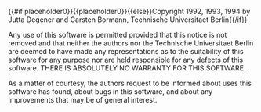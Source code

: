 {{#if placeholder0}}{{placeholder0}}{{else}}Copyright 1992, 1993, 1994 by Jutta Degener and Carsten Bormann, Technische Universitaet Berlin{{/if}}

 Any use of this software is permitted provided that this notice is not removed and that neither the authors nor the Technische Universitaet Berlin are deemed to have made any representations as to the suitability of this software for any purpose nor are held responsible for any defects of this software. THERE IS ABSOLUTELY NO WARRANTY FOR THIS SOFTWARE.

 As a matter of courtesy, the authors request to be informed about uses this software has found, about bugs in this software, and about any improvements that may be of general interest.